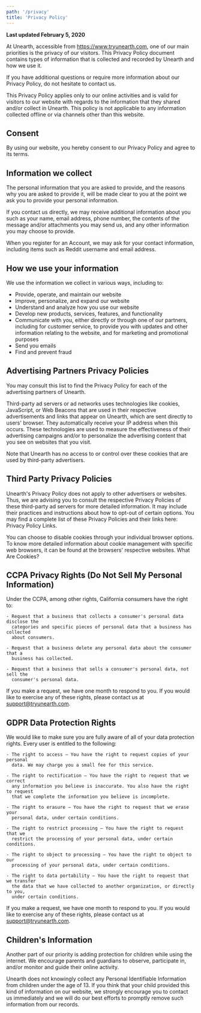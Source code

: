 ```yaml
---
path: '/privacy'
title: 'Privacy Policy'
---
```


**Last updated February 5, 2020**

At Unearth, accessible from https://www.tryunearth.com, one of our main
priorities is the privacy of our visitors. This Privacy Policy document contains
types of information that is collected and recorded by Unearth and how we use it.

If you have additional questions or require more information about our Privacy
Policy, do not hesitate to contact us.

This Privacy Policy applies only to our online activities and is valid for
visitors to our website with regards to the information that they shared and/or
collect in Unearth. This policy is not applicable to any information collected
offline or via channels other than this website.

## Consent

By using our website, you hereby consent to our Privacy Policy and agree to its
terms.

## Information we collect

The personal information that you are asked to provide, and the reasons why you
are asked to provide it, will be made clear to you at the point we ask you to
provide your personal information.

If you contact us directly, we may receive additional information about you such
as your name, email address, phone number, the contents of the message and/or
attachments you may send us, and any other information you may choose to provide.

When you register for an Account, we may ask for your contact information,
including items such as Reddit username and email address.

## How we use your information

We use the information we collect in various ways, including to:

- Provide, operate, and maintain our website
- Improve, personalize, and expand our website
- Understand and analyze how you use our website
- Develop new products, services, features, and functionality
- Communicate with you, either directly or through one of our partners,
  including for customer service, to provide you with updates and other
  information relating to the website, and for marketing and promotional purposes
- Send you emails
- Find and prevent fraud

## Advertising Partners Privacy Policies

You may consult this list to find the Privacy Policy for each of the advertising
partners of Unearth.

Third-party ad servers or ad networks uses technologies like cookies, JavaScript,
or Web Beacons that are used in their respective advertisements and links that
appear on Unearth, which are sent directly to users' browser. They automatically
receive your IP address when this occurs. These technologies are used to measure
the effectiveness of their advertising campaigns and/or to personalize the
advertising content that you see on websites that you visit.

Note that Unearth has no access to or control over these cookies that are used
by third-party advertisers.

## Third Party Privacy Policies

Unearth's Privacy Policy does not apply to other advertisers or websites. Thus,
we are advising you to consult the respective Privacy Policies of these
third-party ad servers for more detailed information. It may include their
practices and instructions about how to opt-out of certain options. You may
find a complete list of these Privacy Policies and their links here: Privacy Policy Links.

You can choose to disable cookies through your individual browser options.
To know more detailed information about cookie management with specific web
browsers, it can be found at the browsers' respective websites. What Are Cookies?

## CCPA Privacy Rights (Do Not Sell My Personal Information)

Under the CCPA, among other rights, California consumers have the right to:

```
- Request that a business that collects a consumer's personal data disclose the
  categories and specific pieces of personal data that a business has collected
  about consumers.

- Request that a business delete any personal data about the consumer that a
  business has collected.

- Request that a business that sells a consumer's personal data, not sell the
  consumer's personal data.
```

If you make a request, we have one month to respond to you. If you would like
to exercise any of these rights, please contact us at
[support@tryunearth.com](mailto:support@tryunearth.com).

## GDPR Data Protection Rights

We would like to make sure you are fully aware of all of your data protection
rights. Every user is entitled to the following:

```
- The right to access – You have the right to request copies of your personal
  data. We may charge you a small fee for this service.

- The right to rectification – You have the right to request that we correct
  any information you believe is inaccurate. You also have the right to request
  that we complete the information you believe is incomplete.

- The right to erasure – You have the right to request that we erase your
  personal data, under certain conditions.

- The right to restrict processing – You have the right to request that we
  restrict the processing of your personal data, under certain conditions.

- The right to object to processing – You have the right to object to our
  processing of your personal data, under certain conditions.

- The right to data portability – You have the right to request that we transfer
  the data that we have collected to another organization, or directly to you,
  under certain conditions.
```

If you make a request, we have one month to respond to you. If you would like
to exercise any of these rights, please contact us at
[support@tryunearth.com](mailto:support@tryunearth.com).

## Children's Information

Another part of our priority is adding protection for children while using the
internet. We encourage parents and guardians to observe, participate in, and/or
monitor and guide their online activity.

Unearth does not knowingly collect any Personal Identifiable Information from
children under the age of 13. If you think that your child provided this kind
of information on our website, we strongly encourage you to contact us
immediately and we will do our best efforts to promptly remove such information
from our records.

